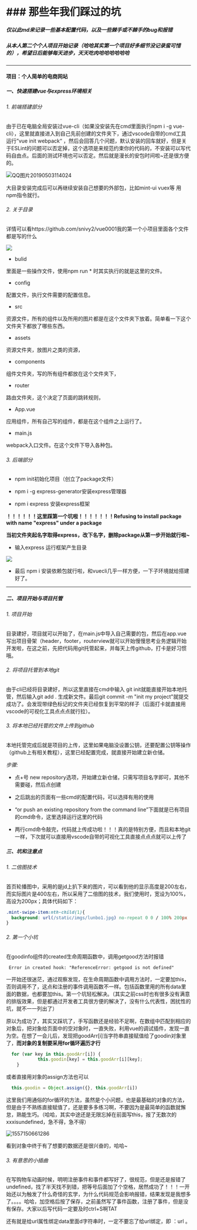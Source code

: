 # ### 那些年我们踩过的坑



##### 仅以此md来记录一些基本配置代码，以及一些棘手或不棘手的bug和报错



##### 从本人第二个个人项目开始记录（哈哈其实第一个项目好多细节没记录蛮可惜的），希望日后能够每天进步，天天吃肉哈哈哈哈哈哈







------



#### 项目：个人简单的电商网站



##### 一、快速搭建vue与express环境相关



###### 1. 前端搭建部分

 由于已在电脑全局安装过vue-cli（如果没安装先在cmd里面执行npm i -g vue-cli），这里就直接进入到自己先前创建的文件夹下，通过vscode自带的cmd工具运行”vue init webpack“ ，然后会回答几个问题，默认安装的回车就好，但是关于ESLint的问题可以否定掉，这个选项是来规范约束你的代码的，不安装可以写代码自由点。后面的测试环境也可以否定。然后就是漫长的安包时间啦~还是很方便的。

![QQ图片20190503114024](D:\个人项目\一些截图\QQ图片20190503114024.png)

大目录安装完成后可以再继续安装自己想要的外部包，比如mint-ui vuex等 用npm指令就行。



###### 2. 关于目录

详情可以看https://github.com/snivy2/vue0001我的第一个小项目里面各个文件都是写的什么

![](D:\个人项目\一些截图\QQ图片20190503114501.png)

- bulid  

里面是一些操作文件，使用npm run *    时其实执行的就是这里的文件。

- config

配置文件，执行文件需要的配置信息。

- src  

资源文件，所有的组件以及所用的图片都是在这个文件夹下放着。简单看一下这个文件夹下都放了哪些东西。

- assets 

资源文件夹，放图片之类的资源，

- components 

组件文件夹，写的所有组件都放在这个文件夹下，

- router 

路由文件夹，这个决定了页面的跳转规则，

- App.vue

应用组件，所有自己写的组件，都是在这个组件之上运行了。

- main.js   

webpack入口文件。在这个文件下导入各种包。



###### 3. 后端部分

- npm init初始化项目（创立了package文件）

  

- npm i -g express-generator安装express管理器



- npm i express 安装express框架



**！！！！！！这里踩第一个坑啦！！！！！！！Refusing to install package with name "express" under a package**

**当初文件夹起名字取得express，改下名字，删除package从第一步开始就行啦~**



- 输入express  运行框架产生目录

![](D:\个人项目\一些截图\QQ图片20190503121001.png)



- 最后 npm i 安装依赖包就行啦，和vuecli几乎一样方便，一下子环境就给搭建好了。







------



##### 二、项目开始与项目托管



###### 1. 项目开始

目录建好，项目就可以开始了，在main.js中导入自己需要的包，然后在app.vue写出项目骨架（header，footer，routerview就可以开始慢慢思考业务逻辑开始开发啦，在这之前，先把代码用git托管起来，并每天上传github，打卡是好习惯哦。



###### 2. 将项目托管到本地git

由于cli已经将目录建好，所以这里直接在cmd中输入 git init就能直接开始本地托管，然后输入git add . 生成新文件。最后git commit -m "init my project"就提交成功了。会发现带绿色标记的文件夹已经恢复到平常的样子（后面打卡就直接用vscode的可视化工具点点点就行拉）。



###### 3. 将本地已经托管的文件上传到github

本地托管完成后就是项目的上传，这里如果电脑没设置公钥，还要配置公钥等操作（github上有相关教程），这里已经配置完成，就直接开始建立新仓储。



*步骤:*

- 点+号 new repository选项，开始建立新仓储，只需写项目名字即可，其他不需要碰，然后点创建

  

- 之后跳出的页面有一些cmd的配置代码，可以选择有用的使用

  

- “or push an existing repository from the command line”下面就是已有项目的cmd命令，这里选择运行这里的代码

  

- 两行cmd命令敲完，代码就上传成功啦！！！真的是特别方便，而且和本地git一样，下次就可以直接用vscode自带的可视化工具直接点点点就可以上传了

##### 三、坑和注意点

###### 1. 二倍图技术

首页轮播图中，采用的是jd上扒下来的图片，可以看到他的显示高度是200左右，而实际图片是400左右，所以采用了二倍图的技术，我们使用时，宽设为100%，高设为200px；具体代码如下：

```css
.mint-swipe-item:nth-child(1){
  background: url(/static/imgs/lunbo1.jpg) no-repeat 0 0 / 100% 200px
}
```



###### 2. 第一个小坑

在goodinfo组件的created生命周期函数中，调用getgood方法时报错

```
 Error in created hook: "ReferenceError: getgood is not defined"
```

一开始还很迷茫，通过观察发现，在生命周期函数中调用方法时，一定要加this，否则调用不了，这点和注册的事件调用函数不一样。包括函数里用的所有data里面的数据，也都要加this。第一个坑轻松解决。（其实之前css时也有很多没有满意的排版效果，但是都通过开发者工具很方便的解决了，没有什么代表性，困扰性的坑，就不一一列出了）



原以为成功了，其实又踩坑了，手写函数还是经验不足啊，在数组中匹配到相应的对象后，把对象给页面中的空对象时，一直失败，利用vue的调试插件，发现一直为空。在想了一会儿后，发现把goodArr[i]当字符串直接赋值给了goodin对象里了，**而对象的复制要采用for循环遍历才行**

```javascript
  for (var key in this.goodArr[i]) {
            this.goodin[key] = this.goodArr[i][key];
    }
```

或者直接用对象的assign方法也可以

```javascript
  this.goodin = Object.assign({}, this.goodArr[i])
```

这里我们用通俗的for循环的方法，虽然是个小问题，也是最基础的对象的方法，但是由于不熟练直接赋值了，还是要多多练习啊，不要因为是最简单的函数就懈怠，熟能生巧。（哈哈，其实中途还是无限忘掉在前面写this，报了无数次的xxxisundefined，急不得，急不得）

![1557150661286](D:\个人项目\一些截图\1557150661286.png)



看到对象中终于有了想要的数据还是很兴奋的，哈哈~



###### 3. 有意思的小插曲

在写购物车动画时候，明明注册事件和事件都写好了，很规范，但是还是报错了undefined，找了半天找不到错，把等号后面加了个空格，居然成功了！！！一开始还以为触发了什么奇怪的玄学，为什么代码规范会影响报错，结果发现是我想多了。。。。哈哈，加空格后按了保存，之前虽然写了事件函数，注册了事件，但是没有保存。大家以后写代码一定要及时ctrl+S啊TAT

还有就是给url属性绑定data里面d字符串时，一定不要忘了给url绑定，即     ：url    。


